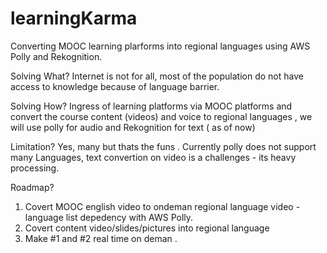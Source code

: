 # learningKarma
Converting MOOC learning plarforms into regional languages using AWS Polly and Rekognition.

Solving What?
Internet is not for all, most of the population do not have access to knowledge because of language barrier.

Solving How?
Ingress of learning platforms via MOOC platforms and convert the course content (videos) and voice to regional languages , we will use polly for audio and Rekognition for text ( as of now) 

Limitation?
Yes, many but thats the funs . Currently polly does not support many Languages, text convertion on video is a challenges - its heavy processing. 

Roadmap?
1. Covert MOOC english video to ondeman regional language video - language list depedency with AWS Polly.
2. Covert content video/slides/pictures into regional language 
3. Make #1 and #2 real time on deman .


